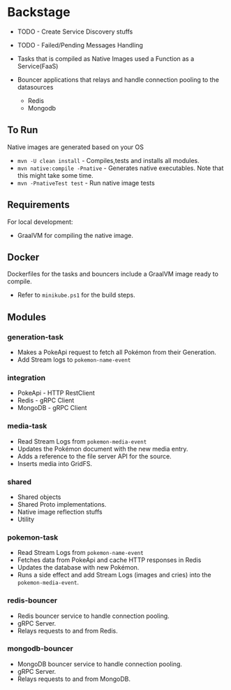 # Backstage

- TODO - Create Service Discovery stuffs
- TODO - Failed/Pending Messages Handling

- Tasks that is compiled as Native Images used a Function as a Service(FaaS)
- Bouncer applications that relays and handle connection pooling to the datasources
    - Redis
    - Mongodb

## To Run

Native images are generated based on your OS

- `mvn -U clean install` - Compiles,tests and installs all modules.
- `mvn native:compile -Pnative` - Generates native executables. Note that this might take some time.
- `mvn -PnativeTest test` - Run native image tests

## Requirements

For local development:

- GraalVM for compiling the native image.

## Docker

Dockerfiles for the tasks and bouncers include a GraalVM image ready to compile.

- Refer to `minikube.ps1` for the build steps.

## Modules

### generation-task

- Makes a PokeApi request to fetch all Pokémon from their Generation.
- Add Stream logs to `pokemon-name-event`

### integration

- PokeApi - HTTP RestClient
- Redis - gRPC Client
- MongoDB - gRPC Client

### media-task

- Read Stream Logs from `pokemon-media-event`
- Updates the Pokémon document with the new media entry.
- Adds a reference to the file server API for the source.
- Inserts media into GridFS.

### shared

- Shared objects
- Shared Proto implementations.
- Native image reflection stuffs
- Utility

### pokemon-task

- Read Stream Logs from `pokemon-name-event`
- Fetches data from PokeApi and cache HTTP responses in Redis
- Updates the database with new Pokémon.
- Runs a side effect and add Stream Logs (images and cries) into the `pokemon-media-event`.

### redis-bouncer

- Redis bouncer service to handle connection pooling.
- gRPC Server.
- Relays requests to and from Redis.

### mongodb-bouncer

- MongoDB bouncer service to handle connection pooling.
- gRPC Server.
- Relays requests to and from MongoDB.
